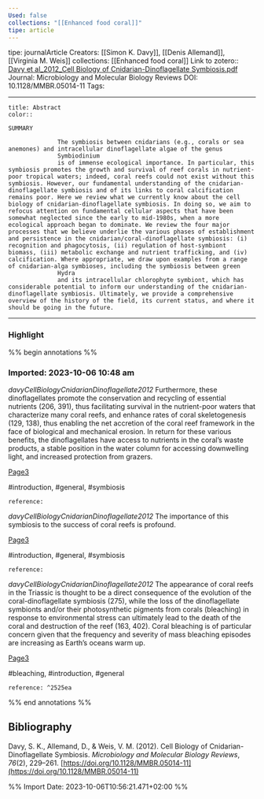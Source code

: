 ```yaml
---
Used: false
collections: "[[Enhanced food coral]]"
tipe: article
---
```

tipe: journalArticle
Creators: [[Simon K. Davy]], [[Denis Allemand]], [[Virginia M. Weis]]
collections: [[Enhanced food coral]]
Link to zotero:: [Davy et al_2012_Cell Biology of Cnidarian-Dinoflagellate Symbiosis.pdf](zotero://select/library/items/2URFFXAA)
Journal: Microbiology and Molecular Biology Reviews
DOI: 10.1128/MMBR.05014-11
Tags: 

---
```ad-note
title: Abstract
color:: 

SUMMARY
            
              The symbiosis between cnidarians (e.g., corals or sea anemones) and intracellular dinoflagellate algae of the genus
              Symbiodinium
              is of immense ecological importance. In particular, this symbiosis promotes the growth and survival of reef corals in nutrient-poor tropical waters; indeed, coral reefs could not exist without this symbiosis. However, our fundamental understanding of the cnidarian-dinoflagellate symbiosis and of its links to coral calcification remains poor. Here we review what we currently know about the cell biology of cnidarian-dinoflagellate symbiosis. In doing so, we aim to refocus attention on fundamental cellular aspects that have been somewhat neglected since the early to mid-1980s, when a more ecological approach began to dominate. We review the four major processes that we believe underlie the various phases of establishment and persistence in the cnidarian/coral-dinoflagellate symbiosis: (i) recognition and phagocytosis, (ii) regulation of host-symbiont biomass, (iii) metabolic exchange and nutrient trafficking, and (iv) calcification. Where appropriate, we draw upon examples from a range of cnidarian-alga symbioses, including the symbiosis between green
              Hydra
              and its intracellular chlorophyte symbiont, which has considerable potential to inform our understanding of the cnidarian-dinoflagellate symbiosis. Ultimately, we provide a comprehensive overview of the history of the field, its current status, and where it should be going in the future.

```

---
### Highlight

%% begin annotations %%



### Imported: 2023-10-06 10:48 am

*davyCellBiologyCnidarianDinoflagellate2012*
	Furthermore, these dinoflagellates promote the conservation and recycling of essential nutrients (206, 391), thus facilitating survival in the nutrient-poor waters that characterize many coral reefs, and enhance rates of coral skeletogenesis (129, 138), thus enabling the net accretion of the coral reef framework in the face of biological and mechanical erosion. In return for these various benefits, the dinoflagellates have access to nutrients in the coral’s waste products, a stable position in the water column for accessing downwelling light, and increased protection from grazers. 
	
[Page3](zotero://open-pdf/library/items/2URFFXAA?page=3&a=93X8YW7Z)
	
	
#introduction, #general, #symbiosis
	
	
	reference:

*davyCellBiologyCnidarianDinoflagellate2012*
	The importance of this symbiosis to the success of coral reefs is profound. 
	
[Page3](zotero://open-pdf/library/items/2URFFXAA?page=3&a=QZY8HS9H)
	
	
#introduction, #general, #symbiosis
	
	
	reference:

*davyCellBiologyCnidarianDinoflagellate2012*
	The appearance of coral reefs in the Triassic is thought to be a direct consequence of the evolution of the coral-dinoflagellate symbiosis (275), while the loss of the dinoflagellate symbionts and/or their photosynthetic pigments from corals (bleaching) in response to environmental stress can ultimately lead to the death of the coral and destruction of the reef (163, 402). Coral bleaching is of particular concern given that the frequency and severity of mass bleaching episodes are increasing as Earth’s oceans warm up. 
	
[Page3](zotero://open-pdf/library/items/2URFFXAA?page=3&a=EENFUENJ)
	
	
#bleaching, #introduction, #general
	
	
	reference: ^2525ea


%% end annotations %%

## Bibliography

Davy, S. K., Allemand, D., & Weis, V. M. (2012). Cell Biology of Cnidarian-Dinoflagellate Symbiosis. _Microbiology and Molecular Biology Reviews_, _76_(2), 229–261. [https://doi.org/10.1128/MMBR.05014-11](https://doi.org/10.1128/MMBR.05014-11)

%% Import Date: 2023-10-06T10:56:21.471+02:00 %%
